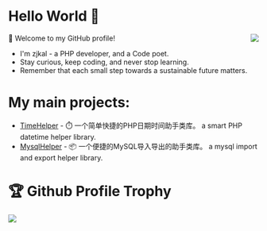 # Hello World 👋

<img align="right" src="https://github-readme-stats.vercel.app/api?username=zjkal&show_icons=true&icon_color=805AD5&text_color=718096&bg_color=ffffff&hide_title=true" />

🎉 Welcome to my GitHub profile!

- I'm zjkal - a PHP developer, and a Code poet.
- Stay curious, keep coding, and never stop learning.
- Remember that each small step towards a sustainable future matters.

# My main projects:

- [TimeHelper](https://github.com/zjkal/time-helper) - ⏱️ 一个简单快捷的PHP日期时间助手类库。 a smart PHP datetime helper library.
- [MysqlHelper](https://github.com/zjkal/mysql-helper) - 📦 一个便捷的MySQL导入导出的助手类库。 a mysql import and export helper library.
  
  
# 🏆 Github Profile Trophy

![](https://github-profile-trophy.vercel.app/?username=zjkal&theme=flat&column=8)
